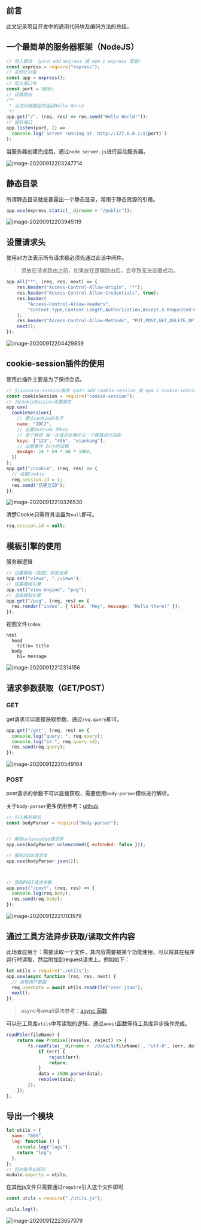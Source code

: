 ## 前言

此文记录项目开发中的通用代码块及编码方法的总结。



## 一个最简单的服务器框架（NodeJS）

```javascript
// 导入模块 （yarn add express 或 npm i express 安装）
const express = require("express");
// 实例化对象
const app = express();
// 定义端口号
const port = 3000;
// 设置路由
/**
 * 当访问根路径时返回Hello World
 */
app.get("/", (req, res) => res.send("Hello World!"));
// 监听端口
app.listen(port, () =>
  console.log(`Server running at  http://127.0.0.1:${port}`)
);

```

当服务器创建完成后，通过`node server.js`进行启动服务器。

![image-20200912203247714](https://files.alexhchu.com/2020/09/12/0ec777e49e3be.png)

## 静态目录

所谓静态目录就是暴露出一个静态目录，常用于静态资源的引用。

```javascript
app.use(express.static(__dirname + "/public"));
```

![image-20200912203945119](https://files.alexhchu.com/2020/09/12/f5eb72935e8b0.png)

## 设置请求头

使用all方法表示所有请求都必须先通过此该中间件。

> 须放在请求路由之前，如果放在逻辑路由后，会导致无法设置成功。

```javascript
app.all("*", (req, res, next) => {
    res.header("Access-Control-Allow-Origin", "*");
    res.header("Access-Control-Allow-Credentials", true);
    res.header(
        "Access-Control-Allow-Headers",
        "Content-Type,Content-Length,Authorization,Accept,X-Requested-With"
    );
    res.header("Access-Control-Allow-Methods", "PUT,POST,GET,DELETE,OPTIONS");
    next();
});
```

![image-20200912204429859](https://files.alexhchu.com/2020/09/12/2bcd8ae621ac0.png)

## cookie-session插件的使用

使用此插件主要是为了保持会话。

```javascript
// 引入cookie-session模块（yarn add cookie-session 或 npm i cookie-session 安装）
const cookieSession = require("cookie-session");
// 为cookieSession设置属性
app.use(
  cookieSession({
    // 建立cookie的名字
    name: "JDCJ",
    // 设置session 的key
    // 是个数组 每一次请求会循环去一个数值进行加密
    keys: ["123", "456", "xiaokang"],
    // 过期事件 24小时过期
    maxAge: 24 * 69 * 60 * 1000,
  })
);
app.get("/cookie", (req, res) => {
  // 设置Cookie
  req.session.id = 1;
  res.send("已建立ID");
});
```

![image-20200912210326530](https://files.alexhchu.com/2020/09/12/475c7ce5beacb.png)

清楚Cookie只需将其设置为`null`即可。

```javascript
req.session.id = null;
```

## 模板引擎的使用

服务器逻辑

```javascript
// 设置模板（视图）存放目录
app.set("views", "./views");
// 设置模板引擎
app.set("view engine", "pug");
// 渲染模板引擎
app.get("/pug", (req, res) => {
  res.render("index", { title: "Hey", message: "Hello there!" });
});
```

视图文件`index`

```pug
html
  head
    title= title
  body
    h1= message
```

![image-20200912212314156](https://files.alexhchu.com/2020/09/12/e09ba2711f422.png)

## 请求参数获取（GET/POST）

### GET

get请求可以直接获取参数，通过`req.query`即可。

```javascript
app.get("/get", (req, res) => {
  console.log("query: ", req.query);
  console.log("id:", req.query.id);
  res.send(req.query);
});
```

![image-20200912220549164](https://files.alexhchu.com/2020/09/12/81b1c3a343589.png)

### POST

post请求的参数不可以直接获取，需要使用`body-parser`模块进行解析。

关于`body-parser`更多使用参考：[github](https://github.com/changeclass/nodejs-learning-guide/blob/master/%E8%BF%9B%E9%98%B6/body-parser.md)

```javascript
// 引入解析模块
const bodyParser = require("body-parser");


// 解析urlencoded请求体
app.use(bodyParser.urlencoded({ extended: false }));

// 解析JSON请求体
app.use(bodyParser.json());



// 获取POST请求参数
app.post("/post", (req, res) => {
  console.log(req.body);
  res.send(req.body);
});
```

![image-20200912221703979](https://files.alexhchu.com/2020/09/12/b3e9d90ea717c.png)

## 通过工具方法异步获取/读取文件内容

此场景应用于：需要读取一个文件，其内容需要被某个功能使用，可以将其在程序运行时读取，然后附加到request请求上。例如如下：

```javascript
let utils = require("./utils");
app.use(async function (req, res, next) {
  // 读取用户数据
  req.userData = await utils.readFile("user.json");
  next();
});
```

> async与await语法参考：[async 函数](https://docs.tzki.cn/es6/async.html)

可以在工具库`utils`中写读取的逻辑，通过`await`函数等待工具库异步操作完成。

```javascript
readFile(fileName) {
    return new Promise((resolve, reject) => {
        fs.readFile(__dirname + `/data/${fileName}`, "utf-8", (err, data) => {
            if (err) {
                reject(err);
                return;
            }
            data = JSON.parse(data);
            resolve(data);
        });
    });
},
```

## 导出一个模块

```javascript
let utils = {
  name: "666",
  log: function () {
    console.log("logs");
    return "log";
  },
};
// 将对象导出即可
module.exports = utils;
```

在其他js文件只需要通过`require`引入这个文件即可.

```javascript
const utils = require("./utils.js");

utils.log();

```

![image-20200912223657079](https://files.alexhchu.com/2020/09/12/33dc21a92a4f5.png)